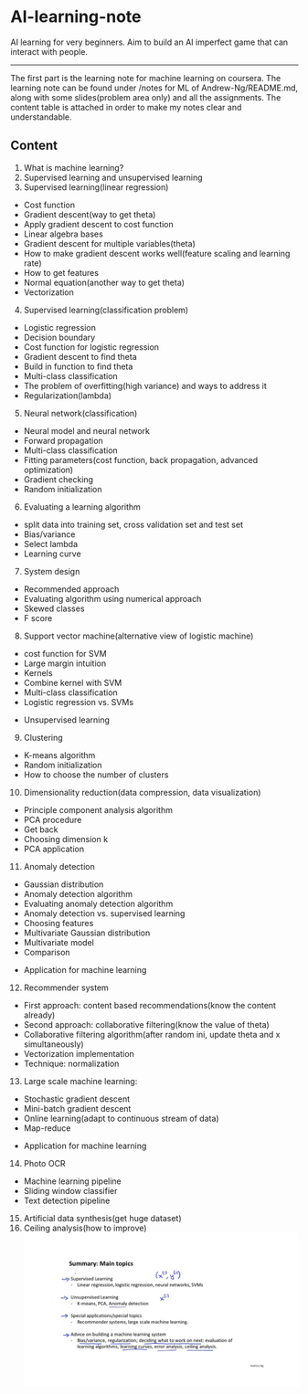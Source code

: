 # AI-learning-note
AI learning for very beginners. Aim to build an AI imperfect game that can interact with people.

-----
The first part is the learning note for machine learning on coursera. The learning note can be found under /notes for ML of Andrew-Ng/README.md, along with some slides(problem area only) and all the assignments. The content table is attached in order to make my notes clear and understandable.
## Content
1. What is machine learning?
2. Supervised learning and unsupervised learning
3. Supervised learning(linear regression)
  - Cost function
  - Gradient descent(way to get theta)
  - Apply gradient descent to cost function
  - Linear algebra bases
  - Gradient descent for multiple variables(theta)
  - How to make gradient descent works well(feature scaling and learning rate)
  - How to get features
  - Normal equation(another way to get theta)
  - Vectorization
4. Supervised learning(classification problem)
 - Logistic regression
 - Decision boundary
 - Cost function for logistic regression
 - Gradient descent to find theta
 - Build in function to find theta
 - Multi-class classification
 - The problem of overfitting(high variance) and ways to address it
 - Regularization(lambda)
5. Neural network(classification)
 - Neural model and neural network
 - Forward propagation
 - Multi-class classification
 - Fitting parameters(cost function, back propagation, advanced optimization)
 - Gradient checking
 - Random initialization
6. Evaluating a learning algorithm
 - split data into training set, cross validation set and test set
 - Bias/variance
 - Select lambda
 - Learning curve
7. System design
 - Recommended approach
 - Evaluating algorithm using numerical approach
 - Skewed classes
 - F score
8. Support vector machine(alternative view of logistic machine)
 - cost function for SVM
 - Large margin intuition
 - Kernels
 - Combine kernel with SVM
 - Multi-class classification
 - Logistic regression vs. SVMs
* Unsupervised learning
9. Clustering
 - K-means algorithm
 - Random initialization
 - How to choose the number of clusters
10. Dimensionality reduction(data compression, data visualization)
 - Principle component analysis algorithm
 - PCA procedure
 - Get back
 - Choosing dimension k
 - PCA application
11. Anomaly detection
 - Gaussian distribution
 - Anomaly detection algorithm
 - Evaluating anomaly detection algorithm
 - Anomaly detection vs. supervised learning
 - Choosing features
 - Multivariate Gaussian distribution
 - Multivariate model
 - Comparison
* Application for machine learning
12. Recommender system
 - First approach: content based recommendations(know the content already)
 - Second approach: collaborative filtering(know the value of theta)
 - Collaborative filtering algorithm(after random ini, update theta and x simultaneously)
 - Vectorization implementation
 - Technique: normalization
13. Large scale machine learning:
 - Stochastic gradient descent
 - Mini-batch gradient descent
 - Online learning(adapt to continuous stream of data)
 - Map-reduce
* Application for machine learning
14. Photo OCR
 - Machine learning pipeline 
 - Sliding window classifier
 - Text detection pipeline
15. Artificial data synthesis(get huge dataset)
16. Ceiling analysis(how to improve)
![Image text](https://github.com/robinhhu/AI-learning-note/blob/master/image/finalsummary.png)


